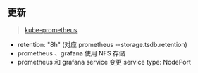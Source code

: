 
## 更新

> [kube-prometheus](https://github.com/coreos/prometheus-operator/tree/master/contrib/kube-prometheus/manifests)


- retention: "8h" (对应 prometheus --storage.tsdb.retention)
- prometheus 、grafana 使用 NFS 存储
- prometheus 和 grafana service 变更 service type: NodePort



